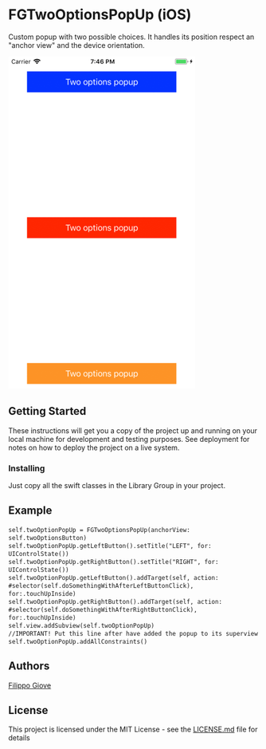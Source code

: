 # FGTwoOptionsPopUp (iOS)
Custom popup with two possible choices. It handles its position respect an "anchor view" and the device orientation.

![Gif](https://github.com/FilippoGiove/FGTwoOptionsPopUp/blob/master/FGTwoOptionsPopUp/GifExample/example.gif)



## Getting Started

These instructions will get you a copy of the project up and running on your local machine for development and testing purposes. See deployment for notes on how to deploy the project on a live system.


### Installing

Just copy all the swift classes in the Library Group in your project.

## Example

```
self.twoOptionPopUp = FGTwoOptionsPopUp(anchorView: self.twoOptionsButton)
self.twoOptionPopUp.getLeftButton().setTitle("LEFT", for: UIControlState())
self.twoOptionPopUp.getRightButton().setTitle("RIGHT", for: UIControlState())
self.twoOptionPopUp.getLeftButton().addTarget(self, action: #selector(self.doSomethingWithAfterLeftButtonClick), for:.touchUpInside)
self.twoOptionPopUp.getRightButton().addTarget(self, action: #selector(self.doSomethingWithAfterRightButtonClick), for:.touchUpInside)
self.view.addSubview(self.twoOptionPopUp)
//IMPORTANT! Put this line after have added the popup to its superview
self.twoOptionPopUp.addAllConstraints()
```

## Authors

[Filippo Giove](https://github.com/FilippoGiove)


## License

This project is licensed under the MIT License - see the [LICENSE.md](LICENSE.md) file for details


